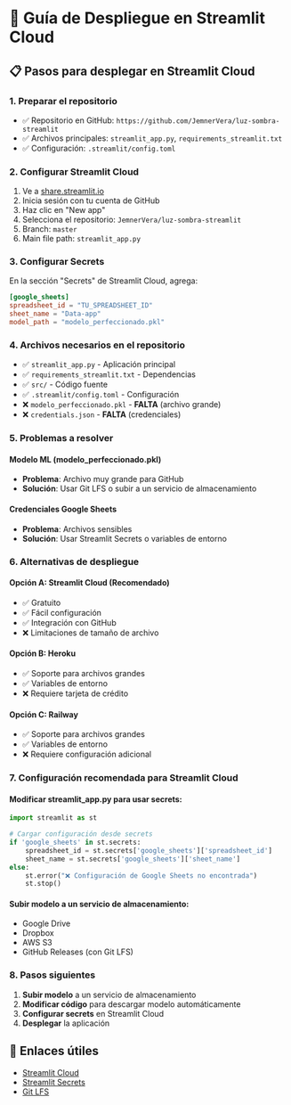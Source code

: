 # 🚀 Guía de Despliegue en Streamlit Cloud

## 📋 Pasos para desplegar en Streamlit Cloud

### 1. **Preparar el repositorio**
- ✅ Repositorio en GitHub: `https://github.com/JemnerVera/luz-sombra-streamlit`
- ✅ Archivos principales: `streamlit_app.py`, `requirements_streamlit.txt`
- ✅ Configuración: `.streamlit/config.toml`

### 2. **Configurar Streamlit Cloud**
1. Ve a [share.streamlit.io](https://share.streamlit.io/)
2. Inicia sesión con tu cuenta de GitHub
3. Haz clic en "New app"
4. Selecciona el repositorio: `JemnerVera/luz-sombra-streamlit`
5. Branch: `master`
6. Main file path: `streamlit_app.py`

### 3. **Configurar Secrets**
En la sección "Secrets" de Streamlit Cloud, agrega:

```toml
[google_sheets]
spreadsheet_id = "TU_SPREADSHEET_ID"
sheet_name = "Data-app"
model_path = "modelo_perfeccionado.pkl"
```

### 4. **Archivos necesarios en el repositorio**
- ✅ `streamlit_app.py` - Aplicación principal
- ✅ `requirements_streamlit.txt` - Dependencias
- ✅ `src/` - Código fuente
- ✅ `.streamlit/config.toml` - Configuración
- ❌ `modelo_perfeccionado.pkl` - **FALTA** (archivo grande)
- ❌ `credentials.json` - **FALTA** (credenciales)

### 5. **Problemas a resolver**

#### **Modelo ML (modelo_perfeccionado.pkl)**
- **Problema**: Archivo muy grande para GitHub
- **Solución**: Usar Git LFS o subir a un servicio de almacenamiento

#### **Credenciales Google Sheets**
- **Problema**: Archivos sensibles
- **Solución**: Usar Streamlit Secrets o variables de entorno

### 6. **Alternativas de despliegue**

#### **Opción A: Streamlit Cloud (Recomendado)**
- ✅ Gratuito
- ✅ Fácil configuración
- ✅ Integración con GitHub
- ❌ Limitaciones de tamaño de archivo

#### **Opción B: Heroku**
- ✅ Soporte para archivos grandes
- ✅ Variables de entorno
- ❌ Requiere tarjeta de crédito

#### **Opción C: Railway**
- ✅ Soporte para archivos grandes
- ✅ Variables de entorno
- ❌ Requiere configuración adicional

### 7. **Configuración recomendada para Streamlit Cloud**

#### **Modificar streamlit_app.py para usar secrets:**
```python
import streamlit as st

# Cargar configuración desde secrets
if 'google_sheets' in st.secrets:
    spreadsheet_id = st.secrets['google_sheets']['spreadsheet_id']
    sheet_name = st.secrets['google_sheets']['sheet_name']
else:
    st.error("❌ Configuración de Google Sheets no encontrada")
    st.stop()
```

#### **Subir modelo a un servicio de almacenamiento:**
- Google Drive
- Dropbox
- AWS S3
- GitHub Releases (con Git LFS)

### 8. **Pasos siguientes**
1. **Subir modelo** a un servicio de almacenamiento
2. **Modificar código** para descargar modelo automáticamente
3. **Configurar secrets** en Streamlit Cloud
4. **Desplegar** la aplicación

## 🔗 Enlaces útiles
- [Streamlit Cloud](https://share.streamlit.io/)
- [Streamlit Secrets](https://docs.streamlit.io/streamlit-community-cloud/get-started/deploy-an-app/connect-to-data-sources/secrets-management)
- [Git LFS](https://git-lfs.github.io/)
